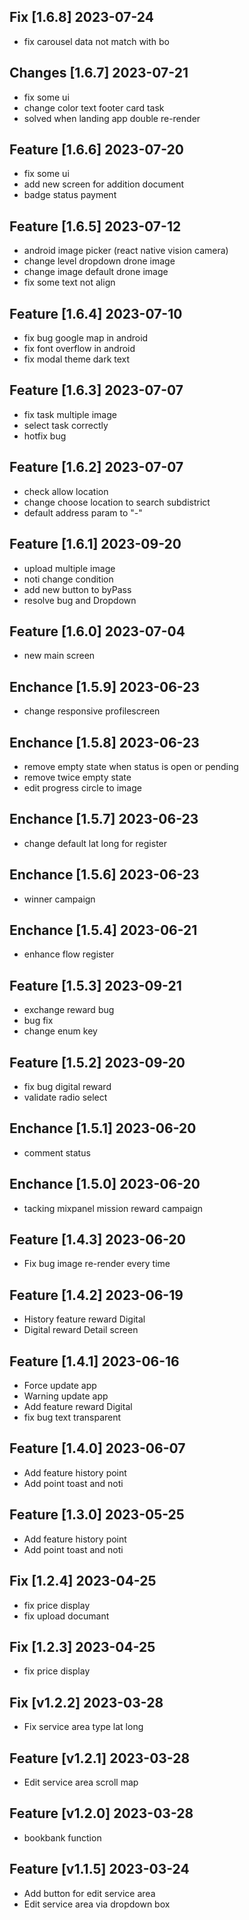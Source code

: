 ## Fix [1.6.8] 2023-07-24
- fix carousel data not match with bo
## Changes [1.6.7] 2023-07-21
- fix some ui
- change color text footer card task
- solved when landing app double re-render
## Feature [1.6.6] 2023-07-20 
- fix some ui 
- add new screen for addition document 
- badge status payment
## Feature [1.6.5] 2023-07-12
- android image picker (react native vision camera)
- change level dropdown drone image
- change image default drone image
- fix some text not align
## Feature [1.6.4] 2023-07-10
- fix bug google map in android
- fix font overflow in android
- fix modal theme dark text

## Feature [1.6.3] 2023-07-07
- fix task multiple image
- select task correctly
- hotfix bug
## Feature [1.6.2] 2023-07-07
- check allow location
- change choose location to search subdistrict
- default address param to "-"

## Feature [1.6.1] 2023-09-20
- upload multiple image
- noti change condition
- add new button to byPass
-  resolve bug and Dropdown
## Feature [1.6.0] 2023-07-04
- new main screen

## Enchance [1.5.9] 2023-06-23
- change responsive profilescreen

## Enchance [1.5.8] 2023-06-23
- remove empty state when status is open or pending
- remove twice empty state
- edit progress circle to image

## Enchance [1.5.7] 2023-06-23
- change default lat long for register

## Enchance [1.5.6] 2023-06-23
- winner campaign

## Enchance [1.5.4] 2023-06-21
- enhance flow register

## Feature [1.5.3] 2023-09-21
- exchange reward bug
- bug fix
- change enum key

## Feature [1.5.2] 2023-09-20
- fix bug digital reward 
- validate radio select
## Enchance [1.5.1] 2023-06-20
- comment status

## Enchance [1.5.0] 2023-06-20
- tacking mixpanel mission reward campaign

## Feature [1.4.3] 2023-06-20
- Fix bug image re-render every time
## Feature [1.4.2] 2023-06-19
- History feature reward Digital
- Digital reward Detail screen 

## Feature [1.4.1] 2023-06-16
- Force update app
- Warning update app
- Add feature reward Digital 
- fix bug text transparent

## Feature [1.4.0] 2023-06-07
- Add feature history point 
- Add point toast and noti

## Feature [1.3.0] 2023-05-25
- Add feature history point 
- Add point toast and noti

## Fix [1.2.4] 2023-04-25
- fix price display
- fix upload documant
## Fix [1.2.3] 2023-04-25
- fix price display

## Fix [v1.2.2] 2023-03-28
- Fix service area type lat long

## Feature [v1.2.1] 2023-03-28
- Edit service area scroll map
## Feature [v1.2.0] 2023-03-28
- bookbank function
## Feature [v1.1.5] 2023-03-24
- Add button for edit service area
- Edit service area via dropdown box